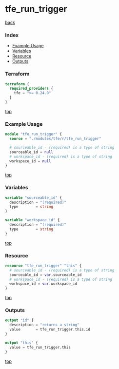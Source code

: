 # tfe_run_trigger

[back](../tfe.md)

### Index

- [Example Usage](#example-usage)
- [Variables](#variables)
- [Resource](#resource)
- [Outputs](#outputs)

### Terraform

```terraform
terraform {
  required_providers {
    tfe = ">= 0.24.0"
  }
}
```

[top](#index)

### Example Usage

```terraform
module "tfe_run_trigger" {
  source = "./modules/tfe/r/tfe_run_trigger"

  # sourceable_id - (required) is a type of string
  sourceable_id = null
  # workspace_id - (required) is a type of string
  workspace_id = null
}
```

[top](#index)

### Variables

```terraform
variable "sourceable_id" {
  description = "(required)"
  type        = string
}

variable "workspace_id" {
  description = "(required)"
  type        = string
}
```

[top](#index)

### Resource

```terraform
resource "tfe_run_trigger" "this" {
  # sourceable_id - (required) is a type of string
  sourceable_id = var.sourceable_id
  # workspace_id - (required) is a type of string
  workspace_id = var.workspace_id
}
```

[top](#index)

### Outputs

```terraform
output "id" {
  description = "returns a string"
  value       = tfe_run_trigger.this.id
}

output "this" {
  value = tfe_run_trigger.this
}
```

[top](#index)